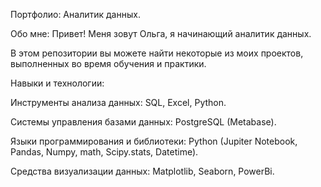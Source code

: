 Портфолио: Аналитик данных.

Обо мне:
Привет! Меня зовут Ольга, я начинающий аналитик данных. 

В этом репозитории вы можете найти некоторые из моих проектов, выполненных во время обучения и практики.



Навыки и технологии:

Инструменты анализа данных: SQL, Excel, Python.

Системы управления базами данных: PostgreSQL (Metabase).

Языки программирования и библиотеки: Python (Jupiter Notebook, Pandas, Numpy, math, Scipy.stats, Datetime).

Средства визуализации данных:  Matplotlib, Seaborn, PowerBi.


<!---
Arina-portfolio/Arina-portfolio is a ✨ special ✨ repository because its `README.md` (this file) appears on your GitHub profile.
You can click the Preview link to take a look at your changes.
--->
